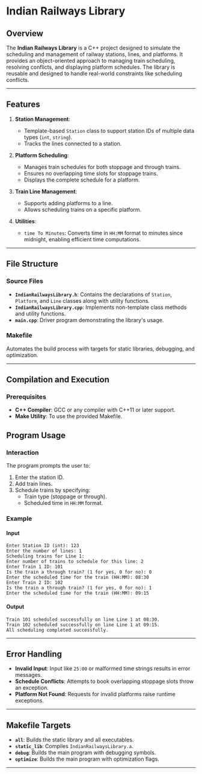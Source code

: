 # Indian Railways Library

## Overview
The **Indian Railways Library** is a C++ project designed to simulate the scheduling and management of railway stations, lines, and platforms. It provides an object-oriented approach to managing train scheduling, resolving conflicts, and displaying platform schedules. The library is reusable and designed to handle real-world constraints like scheduling conflicts.

---

## Features

1. **Station Management**:
   - Template-based `Station` class to support station IDs of multiple data types (`int`, `string`).
   - Tracks the lines connected to a station.

2. **Platform Scheduling**:
   - Manages train schedules for both stoppage and through trains.
   - Ensures no overlapping time slots for stoppage trains.
   - Displays the complete schedule for a platform.

3. **Train Line Management**:
   - Supports adding platforms to a line.
   - Allows scheduling trains on a specific platform.

4. **Utilities**:
   - `time To Minutes`: Converts time in `HH:MM` format to minutes since midnight, enabling efficient time computations.

---

## File Structure

### Source Files

- **`IndianRailwaysLibrary.h`**: Contains the declarations of `Station`, `Platform`, and `Line` classes along with utility functions.
- **`IndianRailwaysLibrary.cpp`**: Implements non-template class methods and utility functions.
- **`main.cpp`**: Driver program demonstrating the library's usage.

### Makefile

Automates the build process with targets for static libraries, debugging, and optimization.

---

## Compilation and Execution

### Prerequisites
- **C++ Compiler**: GCC or any compiler with C++11 or later support.
- **Make Utility**: To use the provided Makefile.

## Program Usage

### Interaction
The program prompts the user to:
1. Enter the station ID.
2. Add train lines.
3. Schedule trains by specifying:
   - Train type (stoppage or through).
   - Scheduled time in `HH:MM` format.

### Example

#### Input
```
Enter Station ID (int): 123
Enter the number of lines: 1
Scheduling trains for Line 1:
Enter number of trains to schedule for this line: 2
Enter Train 1 ID: 101
Is the train a through train? (1 for yes, 0 for no): 0
Enter the scheduled time for the train (HH:MM): 08:30
Enter Train 2 ID: 102
Is the train a through train? (1 for yes, 0 for no): 1
Enter the scheduled time for the train (HH:MM): 09:15
```

#### Output
```
Train 101 scheduled successfully on line Line 1 at 08:30.
Train 102 scheduled successfully on line Line 1 at 09:15.
All scheduling completed successfully.
```

---

## Error Handling

- **Invalid Input**: Input like `25:00` or malformed time strings results in error messages.
- **Schedule Conflicts**: Attempts to book overlapping stoppage slots throw an exception.
- **Platform Not Found**: Requests for invalid platforms raise runtime exceptions.

---

## Makefile Targets

- **`all`**: Builds the static library and all executables.
- **`static_lib`**: Compiles `IndianRailwaysLibrary.a`.
- **`debug`**: Builds the main program with debugging symbols.
- **`optimize`**: Builds the main program with optimization flags.

---



